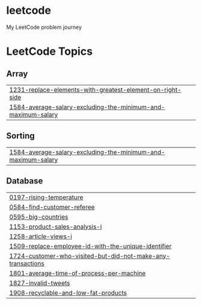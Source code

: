 # leetcode
My LeetCode problem journey

<!---LeetCode Topics Start-->
# LeetCode Topics
## Array
|  |
| ------- |
| [1231-replace-elements-with-greatest-element-on-right-side](https://github.com/ndcarlos/leetcode/tree/master/1231-replace-elements-with-greatest-element-on-right-side) |
| [1584-average-salary-excluding-the-minimum-and-maximum-salary](https://github.com/ndcarlos/leetcode/tree/master/1584-average-salary-excluding-the-minimum-and-maximum-salary) |
## Sorting
|  |
| ------- |
| [1584-average-salary-excluding-the-minimum-and-maximum-salary](https://github.com/ndcarlos/leetcode/tree/master/1584-average-salary-excluding-the-minimum-and-maximum-salary) |
## Database
|  |
| ------- |
| [0197-rising-temperature](https://github.com/ndcarlos/leetcode/tree/master/0197-rising-temperature) |
| [0584-find-customer-referee](https://github.com/ndcarlos/leetcode/tree/master/0584-find-customer-referee) |
| [0595-big-countries](https://github.com/ndcarlos/leetcode/tree/master/0595-big-countries) |
| [1153-product-sales-analysis-i](https://github.com/ndcarlos/leetcode/tree/master/1153-product-sales-analysis-i) |
| [1258-article-views-i](https://github.com/ndcarlos/leetcode/tree/master/1258-article-views-i) |
| [1509-replace-employee-id-with-the-unique-identifier](https://github.com/ndcarlos/leetcode/tree/master/1509-replace-employee-id-with-the-unique-identifier) |
| [1724-customer-who-visited-but-did-not-make-any-transactions](https://github.com/ndcarlos/leetcode/tree/master/1724-customer-who-visited-but-did-not-make-any-transactions) |
| [1801-average-time-of-process-per-machine](https://github.com/ndcarlos/leetcode/tree/master/1801-average-time-of-process-per-machine) |
| [1827-invalid-tweets](https://github.com/ndcarlos/leetcode/tree/master/1827-invalid-tweets) |
| [1908-recyclable-and-low-fat-products](https://github.com/ndcarlos/leetcode/tree/master/1908-recyclable-and-low-fat-products) |
<!---LeetCode Topics End-->